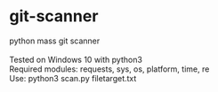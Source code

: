 # git-scanner
python mass git scanner<br><br>
Tested on Windows 10 with python3<br>
Required modules: requests, sys, os, platform, time, re<br>
Use: python3 scan.py filetarget.txt
